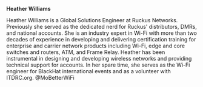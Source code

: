**Heather Williams**

Heather Williams is a Global Solutions Engineer at Ruckus Networks. Previously she served as the dedicated nerd for Ruckus' distributors, DMRs, and national accounts. She is an industry expert in Wi-Fi with more than two decades of experience in developing and delivering certification training for enterprise and carrier network products including Wi-Fi, edge and core switches and routers, ATM, and Frame Relay. Heather has been instrumental in designing and developing wireless networks and providing technical support for accounts. In her spare time, she serves as the Wi-Fi engineer for BlackHat international events and as a volunteer with ITDRC.org.
@MoBetterWiFi


